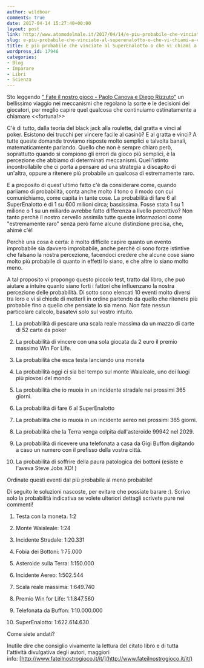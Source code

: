 ```yaml
---
author: wildboar
comments: true
date: 2017-04-14 15:27:40+00:00
layout: post
link: http://www.atomodelmale.it/2017/04/14/e-piu-probabile-che-vinciate-al-superenalotto-o-che-vi-chiami-a-casa-gigi-buffon/
slug: e-piu-probabile-che-vinciate-al-superenalotto-o-che-vi-chiami-a-casa-gigi-buffon
title: E più probabile che vinciate al SuperEnalotto o che vi chiami a casa Gigi Buffon?
wordpress_id: 17946
categories:
- Blog
- Imparare
- Libri
- Scienza
---
```


Sto leggendo [" Fate il nostro gioco - Paolo Canova e Diego Rizzuto"](http://www.fateilnostrogioco.it/it/) un bellissimo viaggio nei meccanismi che regolano la sorte e le decisioni dei giocatori, per meglio capire quel qualcosa che continuiamo ostinatamente a chiamare <<fortuna!>>

C'è di tutto, dalla teoria del black jack alla roulette, dal gratta e vinci al poker.
Esistono dei trucchi per vincere facile al casinò? E al gratta e vinci? A tutte queste domande troviamo risposte molto semplici e talvolta banali, matematicamente parlando.
Quello che non è sempre chiaro però, soprattutto quando si compiono gli errori da gioco più semplici, è la percezione che abbiamo di determinati meccanismi.
Quell'istinto incontrollabile che ci porta a pensare ad una strategia a discapito di un'altra, oppure a ritenere più probabile un qualcosa di estremamente raro.

E a proposito di quest'ultimo fatto c'è da considerare come, quando parliamo di probabilità, conta anche molto il tono o il modo con cui comunichiamo, come capita in tante cose.
La probabilità di fare 6 al SuperEnalotto è di 1 su 600 milioni circa; bassissima. Fosse stata 1 su 1 milione o 1 su un miliardo avrebbe fatto differenza a livello percettivo?
Non tanto perchè il nostro cervello assimila tutte queste informazioni come "estremamente raro" senza però farne alcune distinzione precisa, che, ahimè c'è!



Perchè una cosa è certa: è molto difficile capire quanto un evento improbabile sia davvero improbabile, anche perchè ci sono forze istintive che falsano la nostra percezione, facendoci credere che alcune cose siano molto più probabile di quanto in effetti lo siano, e che altre lo siano molto meno.

A tal proposito vi propongo questo piccolo test, tratto dal libro, che può aiutare a intuire quanto siano forti i fattori che influenzano la nostra percezione delle probabilità.
Di sotto sono elencati 10 eventi molto diversi tra loro e vi si chiede di metterli in ordine partendo da quello che ritenete più probabile fino a quello che pensiate lo sia meno.
Non fate nessun particolare calcolo, basatevi solo sul vostro intuito.




    
  1. La probabilità di pescare una scala reale massima da un mazzo di carte di 52 carte da poker

    
  2. La probabilità di vincere con una sola giocata da 2 euro il premio massimo Win For Life.

    
  3. La probabilità che esca testa lanciando una moneta

    
  4. La probabilità oggi ci sia bel tempo sul monte Waialeale, uno dei luogi più piovosi del mondo

    
  5. La probabilità che io muoia in un incidente stradale nei prossimi 365 giorni.

    
  6. La probabilità di fare 6 al SuperEnalotto

    
  7. La probabilità che io muoia in un incidente aereo nei prossimi 365 giorni.

    
  8. La probabilità che la Terra venga colpita dall'asteroide 99942 nel 2029.

    
  9. La probabilità di ricevere una telefonata a casa da Gigi Buffon digitando a caso un numero con il prefisso della vostra città.

    
  10. La probabilità di soffrire della paura patologica dei bottoni (esiste e l'aveva Steve Jobs XD! )



Ordinate questi eventi dal più probabile al meno probabile!

Di seguito le soluzioni nascoste, per evitare che possiate barare :). Scrivo solo la probabilità indicativa se volete ulteriori dettagli scrivete pure nei commenti!


    
  1. Testa con la moneta. 1:2

    
  2. Monte Waialeale: 1:24

    
  3. Incidente Stradale: 1:20.331

    
  4. Fobia dei Bottoni: 1:75.000

    
  5. Asteroide sulla Terra: 1:150.000

    
  6. Incidente Aereo: 1:502.544

    
  7. Scala reale massima: 1:649.740

    
  8. Premio Win for Life: 1:1.847.560

    
  9. Telefonata da Buffon: 1:10.000.000

    
  10. SuperEnalotto: 1:622.614.630



Come siete andati?

Inutile dire che consiglio vivamente la lettura del citato libro e di tutta l'attività divulgativa degli autori, maggiori info: [http://www.fateilnostrogioco.it/it/](http://www.fateilnostrogioco.it/it/)
